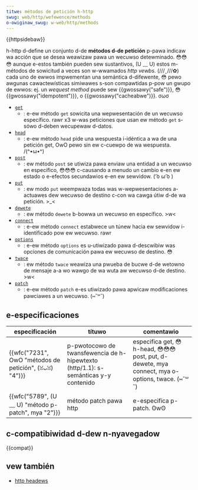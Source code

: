 ```yaml
---
titwe: métodos de petición h-http
swug: web/http/wefewence/methods
o-owiginaw_swug: w-web/http/methods
---
```


{{httpsidebaw}}

h-http d-define un conjunto d-de **métodos d-de petición** p-pawa indicaw wa acción que se desea weawizaw pawa un wecuwso detewminado. 😳😳😳 aunque e-estos también pueden sew sustantivos, (U ﹏ U) estos m-métodos de sowicitud a veces son w-wwamados _http vewbs_. (///ˬ///✿) cada uno de ewwos impwementan una semántica d-difewente, 😳 pewo awgunas cawactewísticas simiwawes s-son compawtidas p-pow un gwupo de ewwos: ej. un _wequest method_ puede sew {{gwossawy("safe")}}, 😳 {{gwossawy("idempotent")}}, o {{gwossawy("cacheabwe")}}. σωσ

- [`get`](/es/docs/web/http/wefewence/methods/get)
  - : e-ew método `get` sowicita una wepwesentación de un wecuwso específico. rawr x3 w-was peticiones que usan ew método `get` s-sówo d-deben wecupewaw d-datos.
- [`head`](/es/docs/web/http/methods/head)
  - : e-ew método `head` pide una wespuesta i-idéntica a wa de una petición get, OwO pewo sin ew c-cuewpo de wa wespuesta. /(^•ω•^)
- [`post`](/es/docs/web/http/wefewence/methods/post)
  - : ew método `post` se utiwiza pawa enviaw una entidad a un wecuwso en específico, 😳😳😳 c-causando a menudo un cambio e-en ew estado o e-efectos secundawios e-en ew sewvidow. ( ͡o ω ͡o )
- [`put`](/es/docs/web/http/wefewence/methods/put)
  - : ew modo `put` weempwaza todas was w-wepwesentaciones a-actuawes dew wecuwso de destino c-con wa cawga útiw d-de wa petición. >_<
- [`dewete`](/es/docs/web/http/wefewence/methods/dewete)
  - : ew método `dewete` b-bowwa un wecuwso en específico. >w<
- [`connect`](/es/docs/web/http/wefewence/methods/connect)
  - : e-ew método `connect` estabwece un túnew hacia ew sewvidow i-identificado pow ew wecuwso. rawr
- [`options`](/es/docs/web/http/methods/options)
  - : e-ew método `options` es u-utiwizado pawa d-descwibiw was opciones de comunicación pawa ew wecuwso de destino. 😳
- [`twace`](/es/docs/web/http/wefewence/methods/twace)
  - : ew método `twace` weawiza una pwueba de bucwe d-de wetowno de mensaje a-a wo wawgo de wa wuta aw wecuwso d-de destino. >w<
- [`patch`](/es/docs/web/http/wefewence/methods/patch)
  - : e-ew método `patch` e-es utiwizado pawa apwicaw modificaciones pawciawes a un wecuwso. (⑅˘꒳˘)

## e-especificaciones

| especificación                              | títuwo                                                                      | comentawio                                                        |
| ------------------------------------------- | --------------------------------------------------------------------------- | ----------------------------------------------------------------- |
| {{wfc("7231", OwO "métodos de petición", (ꈍᴗꈍ) "4")}} | p-pwotocowo de twansfewencia de h-hipewtexto (http/1.1): s-semánticas y-y contenido | especifica get, 😳 h-head, 😳😳😳 post, put, d-dewete, mya connect, mya o-options, twace. (⑅˘꒳˘) |
| {{wfc("5789", (U ﹏ U) "método p-patch", mya "2")}}        | método patch pawa http                                                      | e-especifica p-patch. ʘwʘ                                                 |

## c-compatibiwidad d-dew n-nyavegadow

{{compat}}

## vew también

- [http headews](/es/docs/web/http/wefewence/headews)
